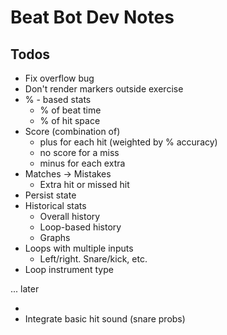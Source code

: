 # Beat Bot Dev Notes

## Todos

- Fix overflow bug
- Don't render markers outside exercise
- % - based stats
  - % of beat time
  - % of hit space
- Score (combination of)
  - plus for each hit (weighted by % accuracy)
  - no score for a miss
  - minus for each extra
- Matches -> Mistakes
  - Extra hit or missed hit
- Persist state
- Historical stats
  - Overall history
  - Loop-based history
  - Graphs
- Loops with multiple inputs
  - Left/right. Snare/kick, etc.
- Loop instrument type


... later

- 
- Integrate basic hit sound (snare probs)